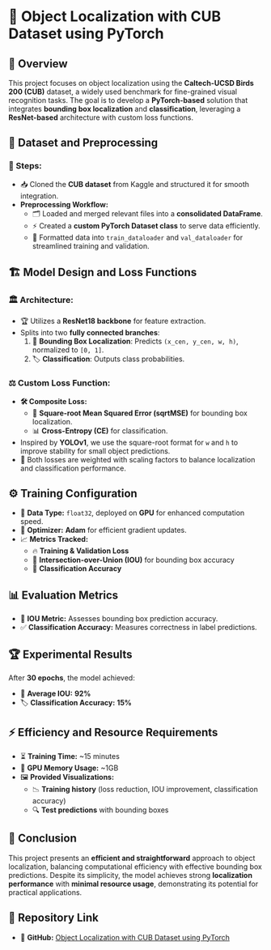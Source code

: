# 🦜 Object Localization with CUB Dataset using PyTorch

## 📌 Overview
This project focuses on object localization using the **Caltech-UCSD Birds 200 (CUB)** dataset, a widely used benchmark for fine-grained visual recognition tasks. The goal is to develop a **PyTorch-based** solution that integrates **bounding box localization** and **classification**, leveraging a **ResNet-based** architecture with custom loss functions.

## 📂 Dataset and Preprocessing
### 🔹 Steps:
- 📥 Cloned the **CUB dataset** from Kaggle and structured it for smooth integration.
- **Preprocessing Workflow:**
  - 🗂 Loaded and merged relevant files into a **consolidated DataFrame**.
  - ⚡ Created a **custom PyTorch Dataset class** to serve data efficiently.
  - 🔄 Formatted data into `train_dataloader` and `val_dataloader` for streamlined training and validation.

## 🏗️ Model Design and Loss Functions
### 🏛 Architecture:
- 🏆 Utilizes a **ResNet18 backbone** for feature extraction.
- Splits into two **fully connected branches**:
  1. 🎯 **Bounding Box Localization**: Predicts `(x_cen, y_cen, w, h)`, normalized to `[0, 1]`.
  2. 🏷 **Classification**: Outputs class probabilities.

### ⚖️ Custom Loss Function:
- **🛠 Composite Loss:**
  - 📏 **Square-root Mean Squared Error (sqrtMSE)** for bounding box localization.
  - 📊 **Cross-Entropy (CE)** for classification.
- Inspired by **YOLOv1**, we use the square-root format for `w` and `h` to improve stability for small object predictions.
- 🔧 Both losses are weighted with scaling factors to balance localization and classification performance.

## ⚙️ Training Configuration
- 🧮 **Data Type:** `float32`, deployed on **GPU** for enhanced computation speed.
- 🚀 **Optimizer:** **Adam** for efficient gradient updates.
- 📈 **Metrics Tracked:**
  - 🔥 **Training & Validation Loss**
  - 📍 **Intersection-over-Union (IOU)** for bounding box accuracy
  - 🎯 **Classification Accuracy**

## 📊 Evaluation Metrics
- 📏 **IOU Metric:** Assesses bounding box prediction accuracy.
- ✅ **Classification Accuracy:** Measures correctness in label predictions.

## 🏆 Experimental Results
After **30 epochs**, the model achieved:
- 📍 **Average IOU:** **92%**
- 🏷 **Classification Accuracy:** **15%**

## ⚡ Efficiency and Resource Requirements
- ⏳ **Training Time:** ~15 minutes
- 💾 **GPU Memory Usage:** ~1GB
- 🖼 **Provided Visualizations:**
  - 📉 **Training history** (loss reduction, IOU improvement, classification accuracy)
  - 🔍 **Test predictions** with bounding boxes

## 📝 Conclusion
This project presents an **efficient and straightforward** approach to object localization, balancing computational efficiency with effective bounding box predictions. Despite its simplicity, the model achieves strong **localization performance** with **minimal resource usage**, demonstrating its potential for practical applications.

## 🔗 Repository Link
- 📌 **GitHub:** [Object Localization with CUB Dataset using PyTorch](https://github.com/QuanHoangNgoc/Object-Localization-with-CUB-Dataset-using-PyTorch-Native-CS331-CV-Advan-Lab3)
